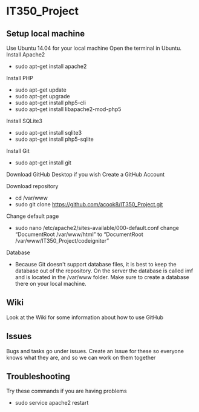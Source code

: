 # IT350_Project

## Setup local machine
Use Ubuntu 14.04 for your local machine
Open the terminal in Ubuntu.
Install Apache2
* sudo apt-get install apache2

Install PHP
* sudo apt-get update
* sudo apt-get upgrade
* sudo apt-get install php5-cli
* sudo apt-get install libapache2-mod-php5

Install SQLite3
* sudo apt-get install sqlite3
* sudo apt-get install php5-sqlite

Install Git
* sudo apt-get install git

Download GitHub Desktop if you wish
Create a GitHub Account

Download repository
* cd /var/www
* sudo git clone https://github.com/acook8/IT350_Project.git

Change default page
* sudo nano /etc/apache2/sites-available/000-default.conf
change “DocumentRoot /var/www/html” to “DocumentRoot /var/www/IT350_Project/codeigniter”

Database
* Because Git doesn't support database files, it is best to keep the database out of the repository. On the server the database is called imf and is located in the /var/www folder. Make sure to create a database there on your local machine.

## Wiki
Look at the Wiki for some information about how to use GitHub

## Issues
Bugs and tasks go under issues. Create an Issue for these so everyone knows what they are, and so we can work on them together

## Troubleshooting
Try these commands if you are having problems
* sudo service apache2 restart


